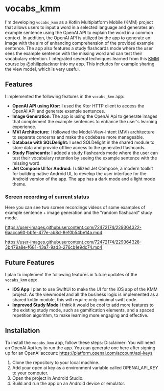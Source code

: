 # vocabs_kmm

I'm developing `vocabs_kmm` as a Kotlin Multiplatform Mobile (KMM) project that allows users to input a word in a selected language and generates an example sentence using the OpenAI API to explain the word in a common context. In addition, the OpenAI API is utilized by the app to generate an image with the aim of enhancing comprehension of the provided example sentence. The app also features a study flashcards mode where the user sees the example sentence with the missing word and can test their vocabulary retention.
I integrated several techniques learned from this [KMM course by @philipplackner](https://pl-coding.com/building-industry-level-multiplatform-apps-with-kmm/) into my app. This includes for example sharing the view model, which is very useful.


## Features

I implemented the following features in the `vocabs_kmm` app:

- **OpenAI API using Ktor:** I used the Ktor HTTP client to access the OpenAI API and generate example sentences.
- **Image Generation:** The app is using the OpenAi Api to generate images that complement the example sentences to enhance the user's learning experience.
- **MVI Architecture:** I followed the Model-View-Intent (MVI) architecture to separate concerns and make the codebase more manageable.
- **Database with SQLDelight:** I used SQLDelight in the shared module to store data and provide offline access to the generated flashcards.
- **Study Flashcards:** I added a study flashcards mode where the user can test their vocabulary retention by seeing the example sentence with the missing word.
- **Jet Compose UI for Android:** I utilized Jet Compose, a modern toolkit for building native Android UI, to develop the user interface for the Android version of the app. The app has a dark mode and a light mode theme.

### Screen recording of current status
Here you can see two screen recordings videos of some examples of example sentence + image generation and the "random flashcard" study mode.



https://user-images.githubusercontent.com/72472174/229364322-6aacca60-bbfe-477e-ab8d-8e10b54be14a.mp4



https://user-images.githubusercontent.com/72472174/229364328-3b479a8e-f681-43a7-9ad3-276cb1e9dc74.mp4




## Future Features

I plan to implement the following features in future updates of the `vocabs_kmm` app:


- **iOS App** I plan to use SwiftUi to make the UI for the iOS app of the KMM project. As the viewmodel and all the business logic is implemented as a shared kotlin module, this will require only minimal swift code.
- **Improved Study Mode** I think it would be cool to add more features to the existing study mode, such as gamification elements, and a spaced repetition algorithm, to make learning more engaging and effective.



## Installation

To install the `vocabs_kmm` app, follow these steps:
Disclaimer: You will need an OpenAi Api key to run the app. You can generate one here after signing up for an OpenAi account: https://platform.openai.com/account/api-keys 

1. Clone the repository to your local machine.
2. Add your open ai key as a environment variable called OPENAI_API_KEY to your computer.
3. Open the project in Android Studio.
4. Build and run the app on an Android device or emulator.

